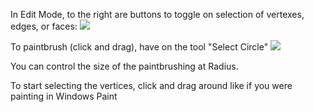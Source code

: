 In Edit Mode, to the right are buttons to toggle on selection of vertexes, edges, or faces:
![](https://i.imgur.com/153zaYN.png)

To paintbrush (click and drag), have on the tool "Select Circle"
![](https://i.imgur.com/wr5e8lT.png)

You can control the size of the paintbrushing at Radius.

To start selecting the vertices, click and drag around like if you were painting in Windows Paint